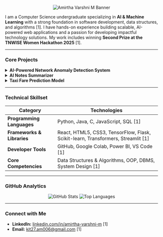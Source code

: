 <p align="center">
  <img src="https://raw.githubusercontent.com/amirtha-1412/amirtha-1412/main/header.png" alt="Amirtha Varshni M Banner">
</p>

I am a Computer Science undergraduate specializing in **AI & Machine Learning** with a strong foundation in software development, data structures, and algorithms [1]. I have hands-on experience building scalable, AI-powered web applications and a passion for developing impactful technology solutions. My work includes winning **Second Prize at the TNWISE Women Hackathon 2025** [1].

---

### Core Projects

<details>
  <summary><strong>AI-Powered Network Anomaly Detection System</strong></summary>
  <p>
    An intelligent cybersecurity system developed using Python, TensorFlow, and Scikit-learn to detect network intrusions in real-time. The architecture features a React frontend and a Flask backend for seamless user interaction and data processing [1].
  </p>
</details>

<details>
  <summary><strong>AI Notes Summarizer</strong></summary>
  <p>
    A web application built with Streamlit and Hugging Face Transformers that leverages both extractive and abstractive methods to generate concise summaries from lengthy text and notes, enhancing productivity and information retention [1].
  </p>
</details>

<details>
  <summary><strong>Taxi Fare Prediction Model</strong></summary>
  <p>
    Trained and evaluated multiple regression models (including Linear Regression and Random Forest) to accurately predict taxi fares. The final model was deployed with a user-friendly interface using Streamlit for interactive predictions [1].
  </p>
</details>

---

### Technical Skillset

| Category                | Technologies                                                               |
| ----------------------- | -------------------------------------------------------------------------- |
| **Programming Languages** | Python, Java, C, JavaScript, SQL [1]                                         |
| **Frameworks & Libraries** | React, HTML5, CSS3, TensorFlow, Flask, Scikit-learn, Transformers, Streamlit [1] |
| **Developer Tools**       | GitHub, Google Colab, Power BI, VS Code [1]                                  |
| **Core Competencies**   | Data Structures & Algorithms, OOP, DBMS, System Design [1]                   |

---

### GitHub Analytics

<p align="center">
  <img alt="GitHub Stats" src="https://github-readme-stats.vercel.app/api?username=amirtha-1412&show_icons=true&theme=dracula&hide_border=true&border_radius=0" />
  <img alt="Top Languages" src="https://github-readme-stats.vercel.app/api/top-langs/?username=amirtha-1412&layout=compact&theme=dracula&hide_border=true&border_radius=0" />
</p>

---

### Connect with Me

- **LinkedIn:** [linkedin.com/in/amirtha-varshni-m](https://www.linkedin.com/in/amirtha-varshni-m) [1]
- **Email:** [kit27.am006@gmail.com](mailto:kit27.am006@gmail.com) [1]

